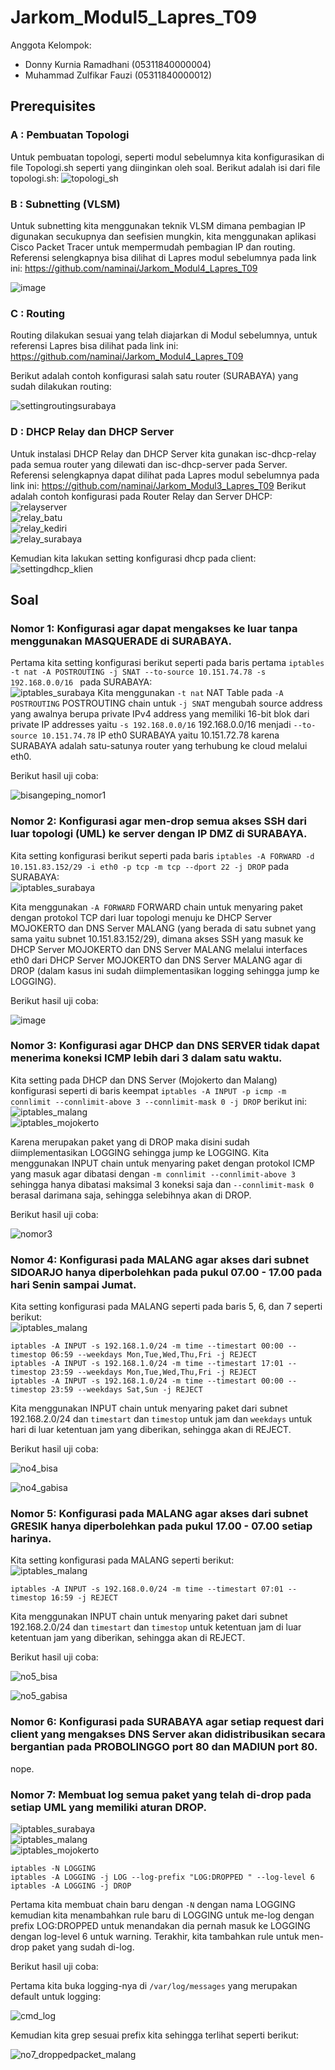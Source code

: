 # Jarkom_Modul5_Lapres_T09
Anggota Kelompok:
- Donny Kurnia Ramadhani (05311840000004)  
- Muhammad Zulfikar Fauzi (05311840000012)  

## Prerequisites
### A : Pembuatan Topologi
Untuk pembuatan topologi, seperti modul sebelumnya kita konfigurasikan di file Topologi.sh seperti yang diinginkan oleh soal. Berikut adalah isi dari file topologi.sh:
![topologi_sh](https://user-images.githubusercontent.com/61267430/103164636-700dee00-4840-11eb-948a-464089170703.PNG) 

### B : Subnetting (VLSM)
Untuk subnetting kita menggunakan teknik VLSM dimana pembagian IP digunakan secukupnya dan seefisien mungkin, kita menggunakan aplikasi Cisco Packet Tracer untuk mempermudah pembagian IP dan routing. Referensi selengkapnya bisa dilihat di Lapres modul sebelumnya pada link ini: https://github.com/naminai/Jarkom_Modul4_Lapres_T09

![image](https://user-images.githubusercontent.com/61267430/103167050-6db88d80-485a-11eb-8026-275088193bb9.png)

### C : Routing
Routing dilakukan sesuai yang telah diajarkan di Modul sebelumnya, untuk referensi Lapres bisa dilihat pada link ini: https://github.com/naminai/Jarkom_Modul4_Lapres_T09

Berikut adalah contoh konfigurasi salah satu router (SURABAYA) yang sudah dilakukan routing: 

![settingroutingsurabaya](https://user-images.githubusercontent.com/61267430/103164658-c0854b80-4840-11eb-88d5-6fb8df26c007.PNG)

### D : DHCP Relay dan DHCP Server
Untuk instalasi DHCP Relay dan DHCP Server kita gunakan isc-dhcp-relay pada semua router yang dilewati dan isc-dhcp-server pada Server. Referensi selengkapnya dapat dilihat pada Lapres modul sebelumnya pada link ini: https://github.com/naminai/Jarkom_Modul3_Lapres_T09
Berikut adalah contoh konfigurasi pada Router Relay dan Server DHCP:  
![relayserver](https://user-images.githubusercontent.com/61267430/103164678-f1658080-4840-11eb-91d8-1d5a3f5dcc97.PNG)  
![relay_batu](https://user-images.githubusercontent.com/61267430/103164679-f296ad80-4840-11eb-934a-c753e36c4f02.PNG)  
![relay_kediri](https://user-images.githubusercontent.com/61267430/103164680-f32f4400-4840-11eb-8f0b-f3ca4f48873e.PNG)  
![relay_surabaya](https://user-images.githubusercontent.com/61267430/103164682-f3c7da80-4840-11eb-8d53-c14168b35ec8.PNG)  

Kemudian kita lakukan setting konfigurasi dhcp pada client:  
![settingdhcp_klien](https://user-images.githubusercontent.com/61267430/103164706-3b4e6680-4841-11eb-9314-51062846cfa0.PNG)

## Soal
### Nomor 1: Konfigurasi agar dapat mengakses ke luar tanpa menggunakan MASQUERADE di SURABAYA.
Pertama kita setting konfigurasi berikut seperti pada baris pertama `iptables -t nat -A POSTROUTING -j SNAT --to-source 10.151.74.78 -s 192.168.0.0/16 ` pada SURABAYA:  
![iptables_surabaya](https://user-images.githubusercontent.com/61267430/103164774-f70f9600-4841-11eb-9231-e913de2f8d7e.PNG) 
Kita menggunakan `-t nat` NAT Table pada `-A POSTROUTING` POSTROUTING chain untuk `-j SNAT` mengubah source address yang awalnya berupa private IPv4 address yang memiliki 16-bit blok dari private IP addresses yaitu `-s 192.168.0.0/16` 192.168.0.0/16 menjadi `--to-source 10.151.74.78` IP eth0 SURABAYA yaitu 10.151.72.78 karena SURABAYA adalah satu-satunya router yang terhubung ke cloud melalui eth0.

Berikut hasil uji coba: 

![bisangeping_nomor1](https://user-images.githubusercontent.com/61267430/103166767-ecf89200-4857-11eb-8b58-cbf4f52267ba.PNG)  

### Nomor 2: Konfigurasi agar men-drop semua akses SSH dari luar topologi (UML) ke server dengan IP DMZ di SURABAYA.
Kita setting konfigurasi berikut seperti pada baris `iptables -A FORWARD -d 10.151.83.152/29 -i eth0 -p tcp -m tcp --dport 22 -j DROP` pada SURABAYA:   
![iptables_surabaya](https://user-images.githubusercontent.com/61267430/103164774-f70f9600-4841-11eb-9231-e913de2f8d7e.PNG)  

Kita menggunakan `-A FORWARD` FORWARD chain untuk menyaring paket dengan protokol TCP dari luar topologi menuju ke DHCP Server MOJOKERTO dan DNS Server MALANG (yang berada di satu subnet yang sama yaitu subnet 10.151.83.152/29), dimana akses SSH yang masuk ke DHCP Server MOJOKERTO dan DNS Server MALANG melalui interfaces eth0 dari DHCP Server MOJOKERTO dan DNS Server MALANG agar di DROP (dalam kasus ini sudah diimplementasikan logging sehingga jump ke LOGGING).

Berikut hasil uji coba:   

![image](https://user-images.githubusercontent.com/61267430/103166964-b7ed3f00-4859-11eb-9619-f0baeab8adb6.png) 

### Nomor 3: Konfigurasi agar DHCP dan DNS SERVER tidak dapat menerima koneksi ICMP lebih dari 3 dalam satu waktu.
Kita setting pada DHCP dan DNS Server (Mojokerto dan Malang) konfigurasi seperti di baris keempat `iptables -A INPUT -p icmp -m connlimit --connlimit-above 3 --connlimit-mask 0 -j DROP` berikut ini:  
![iptables_malang](https://user-images.githubusercontent.com/61267430/103164868-44d8ce00-4843-11eb-93af-f2643066d4da.PNG)  
![iptables_mojokerto](https://user-images.githubusercontent.com/61267430/103164869-4609fb00-4843-11eb-9023-cf998259df32.PNG)  

Karena merupakan paket yang di DROP maka disini sudah diimplementasikan LOGGING sehingga jump ke LOGGING. Kita menggunakan INPUT chain untuk menyaring paket dengan protokol ICMP yang masuk agar dibatasi dengan `-m connlimit --connlimit-above 3`  sehingga hanya dibatasi maksimal 3 koneksi saja dan `--connlimit-mask 0` berasal darimana saja, sehingga selebihnya akan di DROP. 

Berikut hasil uji coba:

![nomor3](https://user-images.githubusercontent.com/61267430/103166778-0ac5f700-4858-11eb-9c3a-1ce95d07dc27.PNG)

### Nomor 4: Konfigurasi pada MALANG agar akses dari subnet SIDOARJO hanya diperbolehkan pada pukul 07.00 - 17.00 pada hari Senin sampai Jumat.
Kita setting konfigurasi pada MALANG seperti pada baris 5, 6, dan 7 seperti berikut:  
![iptables_malang](https://user-images.githubusercontent.com/61267430/103164868-44d8ce00-4843-11eb-93af-f2643066d4da.PNG)  
```
iptables -A INPUT -s 192.168.1.0/24 -m time --timestart 00:00 --timestop 06:59 --weekdays Mon,Tue,Wed,Thu,Fri -j REJECT
iptables -A INPUT -s 192.168.1.0/24 -m time --timestart 17:01 --timestop 23:59 --weekdays Mon,Tue,Wed,Thu,Fri -j REJECT
iptables -A INPUT -s 192.168.1.0/24 -m time --timestart 00:00 --timestop 23:59 --weekdays Sat,Sun -j REJECT
```

Kita menggunakan INPUT chain untuk menyaring paket dari subnet 192.168.2.0/24 dan `timestart` dan `timestop` untuk jam dan `weekdays` untuk hari di luar ketentuan jam yang diberikan, sehingga akan di REJECT.

Berikut hasil uji coba:

![no4_bisa](https://user-images.githubusercontent.com/61267430/103166786-203b2100-4858-11eb-9d84-59adb344ffe8.PNG)    

![no4_gabisa](https://user-images.githubusercontent.com/61267430/103166788-20d3b780-4858-11eb-88b7-4e63f98ed0e7.PNG)    
  

### Nomor 5: Konfigurasi pada MALANG agar akses dari subnet GRESIK hanya diperbolehkan pada pukul 17.00 - 07.00 setiap harinya.
Kita setting konfigurasi pada MALANG seperti berikut:  
![iptables_malang](https://user-images.githubusercontent.com/61267430/103164868-44d8ce00-4843-11eb-93af-f2643066d4da.PNG)  
```
iptables -A INPUT -s 192.168.0.0/24 -m time --timestart 07:01 --timestop 16:59 -j REJECT
```   
Kita menggunakan INPUT chain untuk menyaring paket dari subnet 192.168.2.0/24 dan `timestart` dan `timestop` untuk ketentuan jam di luar ketentuan jam yang diberikan, sehingga akan di REJECT.

Berikut hasil uji coba: 

![no5_bisa](https://user-images.githubusercontent.com/61267430/103166796-33e68780-4858-11eb-89dd-3ff8fa6401e0.PNG)  

![no5_gabisa](https://user-images.githubusercontent.com/61267430/103166799-347f1e00-4858-11eb-9309-5ca252f3b8ca.PNG)  

### Nomor 6: Konfigurasi pada SURABAYA agar setiap request dari client yang mengakses DNS Server akan didistribusikan secara bergantian pada PROBOLINGGO port 80 dan MADIUN port 80.
nope.

### Nomor 7: Membuat log semua paket yang telah di-drop pada setiap UML yang memiliki aturan DROP.  
![iptables_surabaya](https://user-images.githubusercontent.com/61267430/103164774-f70f9600-4841-11eb-9231-e913de2f8d7e.PNG)  
![iptables_malang](https://user-images.githubusercontent.com/61267430/103164868-44d8ce00-4843-11eb-93af-f2643066d4da.PNG)  
![iptables_mojokerto](https://user-images.githubusercontent.com/61267430/103164869-4609fb00-4843-11eb-9023-cf998259df32.PNG)  
```
iptables -N LOGGING
iptables -A LOGGING -j LOG --log-prefix "LOG:DROPPED " --log-level 6
iptables -A LOGGING -j DROP
```

Pertama kita membuat chain baru dengan `-N` dengan nama LOGGING kemudian kita menambahkan rule baru di LOGGING untuk me-log dengan prefix LOG:DROPPED untuk menandakan dia pernah masuk ke LOGGING dengan log-level 6 untuk warning. Terakhir, kita tambahkan rule untuk men-drop paket yang sudah di-log.

Berikut hasil uji coba:   

Pertama kita buka logging-nya di `/var/log/messages` yang merupakan default untuk logging:  

![cmd_log](https://user-images.githubusercontent.com/61267430/103166814-46f95780-4858-11eb-985c-a1b4bb71516a.PNG) 

Kemudian kita grep sesuai prefix kita sehingga terlihat seperti berikut:  

![no7_droppedpacket_malang](https://user-images.githubusercontent.com/61267430/103166753-bde22080-4857-11eb-9f4c-51628f5fcf20.PNG)  
